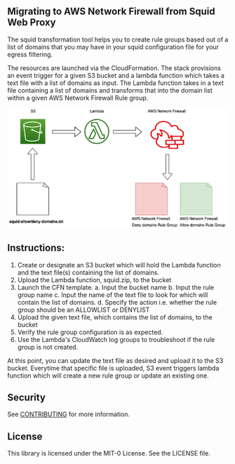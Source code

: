 ## Migrating to AWS Network Firewall from Squid Web Proxy


The squid transformation tool helps you to create rule groups based out of a list of domains that you may have in your squid configuration file for your egress filtering.

The resources are launched via the CloudFormation. The stack provisions an event trigger for a given S3 bucket and a lambda function which takes a text file with a list of domains as input. The Lambda function takes in a text file containing a list of domains and transforms that into the domain list within a given AWS Network Firewall Rule group.

![Squid Conversion Tool](squid.png)

## Instructions:
1. Create or designate an S3 bucket which will hold the Lambda function and the text file(s) containing the list of domains.
2. Upload the Lambda function, squid.zip, to the bucket
3. Launch the CFN template.
	a. Input the bucket name
	b. Input the rule group name
	c. Input the name of the text file to look for which will contain the list of domains.
	d. Specify the action i.e. whether the rule group should be an ALLOWLIST or DENYLIST
4. Upload the given text file, which contains the list of domains, to the bucket
5. Verify the rule group configuration is as expected.
6. Use the Lambda's CloudWatch log groups to troubleshoot if the rule group is not created.

At this point, you can update the text file as desired and upload it to the S3 bucket. Everytime that specific file is uploaded, S3 event triggers lambda function which will create a new rule group or update an existing one.



## Security

See [CONTRIBUTING](CONTRIBUTING.md#security-issue-notifications) for more information.

## License

This library is licensed under the MIT-0 License. See the LICENSE file.

